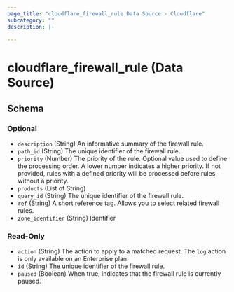 ```yaml
---
page_title: "cloudflare_firewall_rule Data Source - Cloudflare"
subcategory: ""
description: |-
  
---
```


# cloudflare_firewall_rule (Data Source)




<!-- schema generated by tfplugindocs -->
## Schema

### Optional

- `description` (String) An informative summary of the firewall rule.
- `path_id` (String) The unique identifier of the firewall rule.
- `priority` (Number) The priority of the rule. Optional value used to define the processing order. A lower number indicates a higher priority. If not provided, rules with a defined priority will be processed before rules without a priority.
- `products` (List of String)
- `query_id` (String) The unique identifier of the firewall rule.
- `ref` (String) A short reference tag. Allows you to select related firewall rules.
- `zone_identifier` (String) Identifier

### Read-Only

- `action` (String) The action to apply to a matched request. The `log` action is only available on an Enterprise plan.
- `id` (String) The unique identifier of the firewall rule.
- `paused` (Boolean) When true, indicates that the firewall rule is currently paused.


